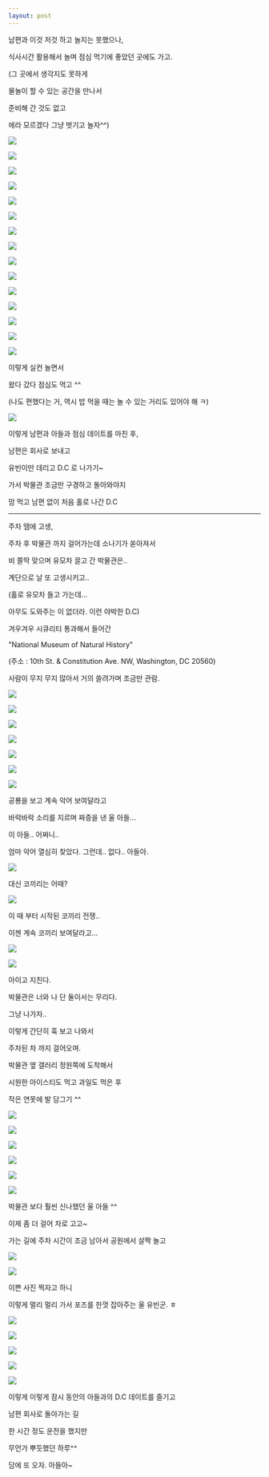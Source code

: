 ```yaml
---
layout: post
---
```


남편과 이것 저것 하고 놀지는 못했으나,

식사시간 활용해서 놀며 점심 먹기에 좋았던 곳에도 가고.

(그 곳에서 생각지도 못하게 

물놀이 할 수 있는 공간을 만나서 

준비해 간 것도 없고

에라 모르겠다 그냥 벗기고 놀자^^)

![](https://dl.dropboxusercontent.com/u/9792864/150811%20D.C%28%EC%A0%90%EC%8B%AC%20%EB%AC%BC%EB%86%80%EC%9D%B4%2C%20%EB%B0%95%EB%AC%BC%EA%B4%80%2C%20%EA%B3%B5%EC%9B%90%29/NfBZdsM-KrlYHV3xUyVH29WvS_8GpDVn7n4jxP1D8sgLAYspN.jpg)


![](https://dl.dropboxusercontent.com/u/9792864/150811%20D.C%28%EC%A0%90%EC%8B%AC%20%EB%AC%BC%EB%86%80%EC%9D%B4%2C%20%EB%B0%95%EB%AC%BC%EA%B4%80%2C%20%EA%B3%B5%EC%9B%90%29/Vfpl6l-MF7lhDLkGwPKDI2N2CjyRnSYibSvIqjiFq0cLAYspN.jpg)


![](https://dl.dropboxusercontent.com/u/9792864/150811%20D.C%28%EC%A0%90%EC%8B%AC%20%EB%AC%BC%EB%86%80%EC%9D%B4%2C%20%EB%B0%95%EB%AC%BC%EA%B4%80%2C%20%EA%B3%B5%EC%9B%90%29/yDjZGIPqOYQo0wf5aU2ElfUF0UP_9UICqZo-EH72XtILAYspN.jpg)



![](https://dl.dropboxusercontent.com/u/9792864/150811%20D.C%28%EC%A0%90%EC%8B%AC%20%EB%AC%BC%EB%86%80%EC%9D%B4%2C%20%EB%B0%95%EB%AC%BC%EA%B4%80%2C%20%EA%B3%B5%EC%9B%90%29/p8jCY42YoxxqlxLl2EUboz78cMHHjkwf4QkYTAfj8NkLAYspN.jpg)


![](https://dl.dropboxusercontent.com/u/9792864/150811%20D.C%28%EC%A0%90%EC%8B%AC%20%EB%AC%BC%EB%86%80%EC%9D%B4%2C%20%EB%B0%95%EB%AC%BC%EA%B4%80%2C%20%EA%B3%B5%EC%9B%90%29/bEfJklipNeQSQ3h9mfgwQJrEgM87JjnBJGETfxskGRYLAYspN.jpg)


![](https://dl.dropboxusercontent.com/u/9792864/150811%20D.C%28%EC%A0%90%EC%8B%AC%20%EB%AC%BC%EB%86%80%EC%9D%B4%2C%20%EB%B0%95%EB%AC%BC%EA%B4%80%2C%20%EA%B3%B5%EC%9B%90%29/Z9GJk9mBFeD6RJHdIknqG2aSzWzulgvL-qkTMQV8caQLAYspN.jpg)


![](https://dl.dropboxusercontent.com/u/9792864/150811%20D.C%28%EC%A0%90%EC%8B%AC%20%EB%AC%BC%EB%86%80%EC%9D%B4%2C%20%EB%B0%95%EB%AC%BC%EA%B4%80%2C%20%EA%B3%B5%EC%9B%90%29/wB9xAfM5KvgzF5MvYDrCaqEWMf9KK0ovSbYs492yEQ0LAYspN.jpg)


![](https://dl.dropboxusercontent.com/u/9792864/150811%20D.C%28%EC%A0%90%EC%8B%AC%20%EB%AC%BC%EB%86%80%EC%9D%B4%2C%20%EB%B0%95%EB%AC%BC%EA%B4%80%2C%20%EA%B3%B5%EC%9B%90%29/tuvveSxOJt5c7w9EeyRnqPD5j2imC4pD5Daqy8KdtCgLAYspN.jpg)


![](https://dl.dropboxusercontent.com/u/9792864/150811%20D.C%28%EC%A0%90%EC%8B%AC%20%EB%AC%BC%EB%86%80%EC%9D%B4%2C%20%EB%B0%95%EB%AC%BC%EA%B4%80%2C%20%EA%B3%B5%EC%9B%90%29/OdOtply5oBNZks2L3pGpxyWqVi2Is8TwvmG61WhYWkkLAYspN.jpg)


![](https://dl.dropboxusercontent.com/u/9792864/150811%20D.C%28%EC%A0%90%EC%8B%AC%20%EB%AC%BC%EB%86%80%EC%9D%B4%2C%20%EB%B0%95%EB%AC%BC%EA%B4%80%2C%20%EA%B3%B5%EC%9B%90%29/MuS3O3tqCUBsCWXfF5OXjQUgfd-7bordWYHPRwNnHU4LAYspN.jpg)


![](https://dl.dropboxusercontent.com/u/9792864/150811%20D.C%28%EC%A0%90%EC%8B%AC%20%EB%AC%BC%EB%86%80%EC%9D%B4%2C%20%EB%B0%95%EB%AC%BC%EA%B4%80%2C%20%EA%B3%B5%EC%9B%90%29/G4Ja06gk-dkOvri-X2lb7ZoH7JQyr0qhu9DHOcV_CSELAYspN.jpg)


![](https://dl.dropboxusercontent.com/u/9792864/150811%20D.C%28%EC%A0%90%EC%8B%AC%20%EB%AC%BC%EB%86%80%EC%9D%B4%2C%20%EB%B0%95%EB%AC%BC%EA%B4%80%2C%20%EA%B3%B5%EC%9B%90%29/enPGy31huYQxqYv6ecCeHAojzXwrStocVoAuXJrvz-kLAYspN.jpg)


![](https://dl.dropboxusercontent.com/u/9792864/150811%20D.C%28%EC%A0%90%EC%8B%AC%20%EB%AC%BC%EB%86%80%EC%9D%B4%2C%20%EB%B0%95%EB%AC%BC%EA%B4%80%2C%20%EA%B3%B5%EC%9B%90%29/abDP6in-u37UuHU8_wuCyH-1W7OSaajHSZ2ajEqyyiILAYspN.jpg)


![](https://dl.dropboxusercontent.com/u/9792864/150811%20D.C%28%EC%A0%90%EC%8B%AC%20%EB%AC%BC%EB%86%80%EC%9D%B4%2C%20%EB%B0%95%EB%AC%BC%EA%B4%80%2C%20%EA%B3%B5%EC%9B%90%29/0kFgc6HX1DFoTVcstcRbxqtiZNKLVou8YBoYgRqTeRcLAYspN.jpg)


![](https://dl.dropboxusercontent.com/u/9792864/150811%20D.C%28%EC%A0%90%EC%8B%AC%20%EB%AC%BC%EB%86%80%EC%9D%B4%2C%20%EB%B0%95%EB%AC%BC%EA%B4%80%2C%20%EA%B3%B5%EC%9B%90%29/1PH2QyzjXHbzPT2IiyMgXqzWTZGVPH8hedkBSxcXL5kLAYspN.jpg)


이렇게 실컨 놀면서

왔다 갔다 점심도 먹고 ^^

(나도 편했다는 거, 역시 밥 먹을 때는 놀 수 있는 거리도 있어야 해 ㅋ)

![](https://dl.dropboxusercontent.com/u/9792864/150811%20D.C%28%EC%A0%90%EC%8B%AC%20%EB%AC%BC%EB%86%80%EC%9D%B4%2C%20%EB%B0%95%EB%AC%BC%EA%B4%80%2C%20%EA%B3%B5%EC%9B%90%29/j-M1WyZ5N0fMu4fuVms7z2Cj0aTI5KlNq8kznoYKmOYLAYspN.jpg)


이렇게 남편과 아들과 점심 데이트를 마친 후,

남편은 회사로 보내고 

유빈이만 데리고 D.C 로 나가기~

가서 박물관 조금만 구경하고 돌아와야지 

맘 먹고 남편 없이 처음 홀로 나간 D.C

---

주차 땜에 고생, 

주차 후 박물관 까지 걸어가는데 소나기가 쏟아져서

비 쫄딱 맞으며 유모차 끌고 간 박물관은..

계단으로 날 또 고생시키고..

(홀로 유모차 들고 가는데... 

아무도 도와주는 이 없더라. 이런 야박한 D.C)

겨우겨우 시큐리티 통과해서 들어간

"National Museum of Natural History"

(주소 : 10th St. & Constitution Ave. NW, Washington, DC 20560)

사람이 무지 무지 많아서 거의 쓸려가며 조금만 관람.

![](https://dl.dropboxusercontent.com/u/9792864/150811%20D.C%28%EC%A0%90%EC%8B%AC%20%EB%AC%BC%EB%86%80%EC%9D%B4%2C%20%EB%B0%95%EB%AC%BC%EA%B4%80%2C%20%EA%B3%B5%EC%9B%90%29/DSC04347.JPG)


![](https://dl.dropboxusercontent.com/u/9792864/150811%20D.C%28%EC%A0%90%EC%8B%AC%20%EB%AC%BC%EB%86%80%EC%9D%B4%2C%20%EB%B0%95%EB%AC%BC%EA%B4%80%2C%20%EA%B3%B5%EC%9B%90%29/DSC04348.JPG)


![](https://dl.dropboxusercontent.com/u/9792864/150811%20D.C%28%EC%A0%90%EC%8B%AC%20%EB%AC%BC%EB%86%80%EC%9D%B4%2C%20%EB%B0%95%EB%AC%BC%EA%B4%80%2C%20%EA%B3%B5%EC%9B%90%29/DSC04350.JPG)


![](https://dl.dropboxusercontent.com/u/9792864/150811%20D.C%28%EC%A0%90%EC%8B%AC%20%EB%AC%BC%EB%86%80%EC%9D%B4%2C%20%EB%B0%95%EB%AC%BC%EA%B4%80%2C%20%EA%B3%B5%EC%9B%90%29/DSC04353.JPG)


![](https://dl.dropboxusercontent.com/u/9792864/150811%20D.C%28%EC%A0%90%EC%8B%AC%20%EB%AC%BC%EB%86%80%EC%9D%B4%2C%20%EB%B0%95%EB%AC%BC%EA%B4%80%2C%20%EA%B3%B5%EC%9B%90%29/DSC04355.JPG)


![](https://dl.dropboxusercontent.com/u/9792864/150811%20D.C%28%EC%A0%90%EC%8B%AC%20%EB%AC%BC%EB%86%80%EC%9D%B4%2C%20%EB%B0%95%EB%AC%BC%EA%B4%80%2C%20%EA%B3%B5%EC%9B%90%29/DSC04356.JPG)


![](https://dl.dropboxusercontent.com/u/9792864/150811%20D.C%28%EC%A0%90%EC%8B%AC%20%EB%AC%BC%EB%86%80%EC%9D%B4%2C%20%EB%B0%95%EB%AC%BC%EA%B4%80%2C%20%EA%B3%B5%EC%9B%90%29/DSC04360.JPG)


공룡을 보고 계속 악어 보여달라고 

바락바락 소리를 지르며 짜증을 낸 울 아들...

이 아들.. 어쩌니.. 

엄마 악어 열심히 찾았다. 그런데.. 없다.. 아들아.

![](https://dl.dropboxusercontent.com/u/9792864/150811%20D.C%28%EC%A0%90%EC%8B%AC%20%EB%AC%BC%EB%86%80%EC%9D%B4%2C%20%EB%B0%95%EB%AC%BC%EA%B4%80%2C%20%EA%B3%B5%EC%9B%90%29/DSC04361.JPG)


대신 코끼리는 어때?

![](https://dl.dropboxusercontent.com/u/9792864/150811%20D.C%28%EC%A0%90%EC%8B%AC%20%EB%AC%BC%EB%86%80%EC%9D%B4%2C%20%EB%B0%95%EB%AC%BC%EA%B4%80%2C%20%EA%B3%B5%EC%9B%90%29/DSC04362.JPG)


이 때 부터 시작된 코끼리 전쟁..

이젠 계속 코끼리 보여달라고...

![](https://dl.dropboxusercontent.com/u/9792864/150811%20D.C%28%EC%A0%90%EC%8B%AC%20%EB%AC%BC%EB%86%80%EC%9D%B4%2C%20%EB%B0%95%EB%AC%BC%EA%B4%80%2C%20%EA%B3%B5%EC%9B%90%29/DSC04363.JPG)


![](https://dl.dropboxusercontent.com/u/9792864/150811%20D.C%28%EC%A0%90%EC%8B%AC%20%EB%AC%BC%EB%86%80%EC%9D%B4%2C%20%EB%B0%95%EB%AC%BC%EA%B4%80%2C%20%EA%B3%B5%EC%9B%90%29/DSC04364.JPG)


아이고 지친다. 

박물관은 너와 나 단 둘이서는 무리다.

그냥 나가자..

이렇게 간단히 훅 보고 나와서 

주차된 차 까지 걸어오며.

박물관 옆 갤러리 정원쪽에 도착해서

시원한 아이스티도 먹고 과일도 먹은 후

작은 연못에 발 담그기 ^^

![](https://dl.dropboxusercontent.com/u/9792864/150811%20D.C%28%EC%A0%90%EC%8B%AC%20%EB%AC%BC%EB%86%80%EC%9D%B4%2C%20%EB%B0%95%EB%AC%BC%EA%B4%80%2C%20%EA%B3%B5%EC%9B%90%29/DSC04366.JPG)


![](https://dl.dropboxusercontent.com/u/9792864/150811%20D.C%28%EC%A0%90%EC%8B%AC%20%EB%AC%BC%EB%86%80%EC%9D%B4%2C%20%EB%B0%95%EB%AC%BC%EA%B4%80%2C%20%EA%B3%B5%EC%9B%90%29/DSC04370.JPG)


![](https://dl.dropboxusercontent.com/u/9792864/150811%20D.C%28%EC%A0%90%EC%8B%AC%20%EB%AC%BC%EB%86%80%EC%9D%B4%2C%20%EB%B0%95%EB%AC%BC%EA%B4%80%2C%20%EA%B3%B5%EC%9B%90%29/DSC04371.JPG)


![](https://dl.dropboxusercontent.com/u/9792864/150811%20D.C%28%EC%A0%90%EC%8B%AC%20%EB%AC%BC%EB%86%80%EC%9D%B4%2C%20%EB%B0%95%EB%AC%BC%EA%B4%80%2C%20%EA%B3%B5%EC%9B%90%29/DSC04372.JPG)


![](https://dl.dropboxusercontent.com/u/9792864/150811%20D.C%28%EC%A0%90%EC%8B%AC%20%EB%AC%BC%EB%86%80%EC%9D%B4%2C%20%EB%B0%95%EB%AC%BC%EA%B4%80%2C%20%EA%B3%B5%EC%9B%90%29/DSC04373.JPG)


![](https://dl.dropboxusercontent.com/u/9792864/150811%20D.C%28%EC%A0%90%EC%8B%AC%20%EB%AC%BC%EB%86%80%EC%9D%B4%2C%20%EB%B0%95%EB%AC%BC%EA%B4%80%2C%20%EA%B3%B5%EC%9B%90%29/DSC04375.JPG)


박물관 보다 훨씬 신나했던 울 아들 ^^

이제 좀 더 걸어 차로 고고~

가는 길에 주차 시간이 조금 남아서 공원에서 살짝 놀고

![](https://dl.dropboxusercontent.com/u/9792864/150811%20D.C%28%EC%A0%90%EC%8B%AC%20%EB%AC%BC%EB%86%80%EC%9D%B4%2C%20%EB%B0%95%EB%AC%BC%EA%B4%80%2C%20%EA%B3%B5%EC%9B%90%29/DSC04376.JPG)


![](https://dl.dropboxusercontent.com/u/9792864/150811%20D.C%28%EC%A0%90%EC%8B%AC%20%EB%AC%BC%EB%86%80%EC%9D%B4%2C%20%EB%B0%95%EB%AC%BC%EA%B4%80%2C%20%EA%B3%B5%EC%9B%90%29/DSC04377.JPG)


이쁜 사진 찍자고 하니 

이렇게 멀리 멀리 가서 포즈를 한껏 잡아주는 울 유빈군. ㅎ

![](https://dl.dropboxusercontent.com/u/9792864/150811%20D.C%28%EC%A0%90%EC%8B%AC%20%EB%AC%BC%EB%86%80%EC%9D%B4%2C%20%EB%B0%95%EB%AC%BC%EA%B4%80%2C%20%EA%B3%B5%EC%9B%90%29/DSC04381.JPG)


![](https://dl.dropboxusercontent.com/u/9792864/150811%20D.C%28%EC%A0%90%EC%8B%AC%20%EB%AC%BC%EB%86%80%EC%9D%B4%2C%20%EB%B0%95%EB%AC%BC%EA%B4%80%2C%20%EA%B3%B5%EC%9B%90%29/DSC04382.JPG)


![](https://dl.dropboxusercontent.com/u/9792864/150811%20D.C%28%EC%A0%90%EC%8B%AC%20%EB%AC%BC%EB%86%80%EC%9D%B4%2C%20%EB%B0%95%EB%AC%BC%EA%B4%80%2C%20%EA%B3%B5%EC%9B%90%29/DSC04383.JPG)


![](https://dl.dropboxusercontent.com/u/9792864/150811%20D.C%28%EC%A0%90%EC%8B%AC%20%EB%AC%BC%EB%86%80%EC%9D%B4%2C%20%EB%B0%95%EB%AC%BC%EA%B4%80%2C%20%EA%B3%B5%EC%9B%90%29/DSC04384.JPG)


![](https://dl.dropboxusercontent.com/u/9792864/150811%20D.C%28%EC%A0%90%EC%8B%AC%20%EB%AC%BC%EB%86%80%EC%9D%B4%2C%20%EB%B0%95%EB%AC%BC%EA%B4%80%2C%20%EA%B3%B5%EC%9B%90%29/DSC04385.JPG)


이렇게 이렇게 잠시 동안의 아들과의 D.C 데이트를 즐기고

남편 회사로 돌아가는 길

한 시간 정도 운전을 했지만

무언가 뿌듯했던 하루^^

담에 또 오자. 아들아~ 